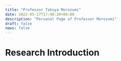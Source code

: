 ```yaml
---
title: "Professor Takuya Morozumi"
date: 2022-05-17T17:48:20+09:00
description: "Personal Page of Professor Morozumi"
draft: false
news: false
---
```

<!-- This area up to !--more-- is displayed in Home page as summary. -->
# Research Introduction



<!--more-->
